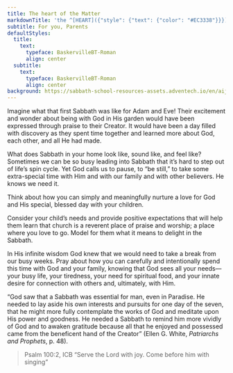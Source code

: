 ```yaml
---
title: The heart of the Matter
markdownTitle: 'the ^[HEART]({"style": {"text": {"color": "#EC3338"}}}) of the ^[MATTER]({"style": {"text": {"color": "#007C4C"}}})'
subtitle: For you, Parents
defaultStyles:
  title:
    text:
      typeface: BaskervilleBT-Roman
      align: center
  subtitle:
    text:
      typeface: BaskervilleBT-Roman
      align: center
background: https://sabbath-school-resources-assets.adventech.io/en/aij/2025-01-bg/assets/13-04.png
---
```


Imagine what that first Sabbath was like for Adam and Eve! Their excitement and wonder about being with God in His garden would have been expressed through praise to their Creator. It would have been a day filled with discovery as they spent time together and learned more about God, each other, and all He had made. 

What does Sabbath in your home look like, sound like, and feel like? Sometimes we can be so busy leading into Sabbath that it’s hard to step out of life’s spin cycle. Yet God calls us to pause, to “be still,” to take some extra-special time with Him and with our family and with other believers. He knows we need it. 

Think about how you can simply and meaningfully nurture a love for God and His special, blessed day with your children. 

Consider your child’s needs and provide positive expectations that will help them learn that church is a reverent place of praise and worship; a place where you love to go. Model for them what it means to delight in the Sabbath. 

In His infinite wisdom God knew that we would need to take a break from our busy weeks. Pray about how you can carefully and intentionally spend this time with God and your family, knowing that God sees all your needs—your busy life, your tiredness, your need for spiritual food, and your innate desire for connection with others and, ultimately, with Him. 

“God saw that a Sabbath was essential for man, even in Paradise. He needed to lay aside his own interests and pursuits for one day of the seven, that he might more fully contemplate the works of God and meditate upon His power and goodness. He needed a Sabbath to remind him more vividly of God and to awaken gratitude because all that he enjoyed and possessed came from the beneficent hand of the Creator” (Ellen G. White, _Patriarchs and Prophets_, p. 48).

> <callout>Psalm 100:2, ICB</callout>
> “Serve the Lord with joy. Come before him with singing”